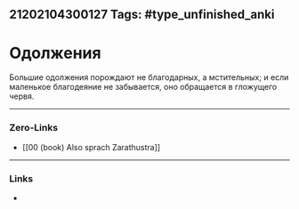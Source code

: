 21202104300127
Tags: #type_unfinished_anki 
---
# Одолжения

Большие одолжения порождают не благодарных, а мстительных; и если маленькое благодеяние не забывается, оно обращается в гложущего червя.

---
### Zero-Links
- [[00 (book) Also sprach Zarathustra]]
---
### Links
-